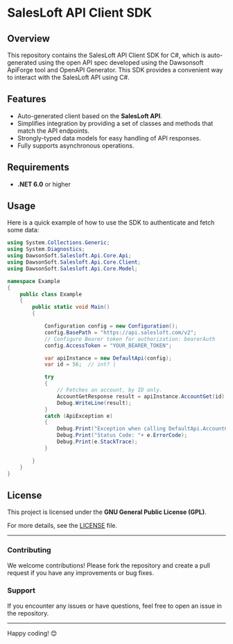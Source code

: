 # SalesLoft API Client SDK

## Overview
This repository contains the SalesLoft API Client SDK for C#, which is auto-generated using the open API spec developed using the Dawsonsoft ApiForge tool and OpenAPI Generator. This SDK provides a convenient way to interact with the SalesLoft API using C#.

## Features
- Auto-generated client based on the **SalesLoft API**.
- Simplifies integration by providing a set of classes and methods that match the API endpoints.
- Strongly-typed data models for easy handling of API responses.
- Fully supports asynchronous operations.

## Requirements
- **.NET 6.0** or higher



## Usage


Here is a quick example of how to use the SDK to authenticate and fetch some data:
```csharp
using System.Collections.Generic;
using System.Diagnostics;
using DawsonSoft.Salesloft.Api.Core.Api;
using DawsonSoft.Salesloft.Api.Core.Client;
using DawsonSoft.Salesloft.Api.Core.Model;

namespace Example
{
    public class Example
    {
        public static void Main()
        {

            Configuration config = new Configuration();
            config.BasePath = "https://api.salesloft.com/v2";
            // Configure Bearer token for authorization: bearerAuth
            config.AccessToken = "YOUR_BEARER_TOKEN";

            var apiInstance = new DefaultApi(config);
            var id = 56;  // int? | 

            try
            {
                // Fetches an account, by ID only.
                AccountGetResponse result = apiInstance.AccountGet(id);
                Debug.WriteLine(result);
            }
            catch (ApiException e)
            {
                Debug.Print("Exception when calling DefaultApi.AccountGet: " + e.Message );
                Debug.Print("Status Code: "+ e.ErrorCode);
                Debug.Print(e.StackTrace);
            }

        }
    }
}
```


## License
This project is licensed under the **GNU General Public License (GPL)**.

For more details, see the [LICENSE](LICENSE) file.

---

### Contributing
We welcome contributions! Please fork the repository and create a pull request if you have any improvements or bug fixes.

### Support
If you encounter any issues or have questions, feel free to open an issue in the repository.

---

Happy coding! 😊
